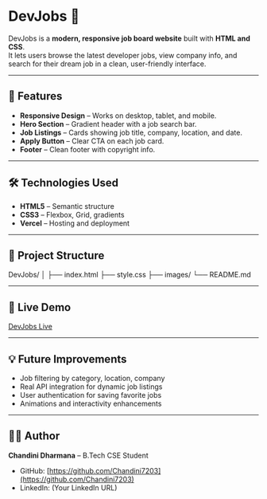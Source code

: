 # DevJobs 🚀

DevJobs is a **modern, responsive job board website** built with **HTML and CSS**.  
It lets users browse the latest developer jobs, view company info, and search for their dream job in a clean, user-friendly interface.

---

## 🌟 Features

- **Responsive Design** – Works on desktop, tablet, and mobile.  
- **Hero Section** – Gradient header with a job search bar.  
- **Job Listings** – Cards showing job title, company, location, and date.  
- **Apply Button** – Clear CTA on each job card.  
- **Footer** – Clean footer with copyright info.  

---

## 🛠️ Technologies Used

- **HTML5** – Semantic structure  
- **CSS3** – Flexbox, Grid, gradients  
- **Vercel** – Hosting and deployment  

---

## 📂 Project Structure

DevJobs/
│
├── index.html
├── style.css
├── images/
└── README.md


---

## 🚀 Live Demo

[DevJobs Live](https://dev-jobs-7g92r78w7-chandini-dharmanas-projects.vercel.app)

---

## 💡 Future Improvements

- Job filtering by category, location, company  
- Real API integration for dynamic job listings  
- User authentication for saving favorite jobs  
- Animations and interactivity enhancements  

---

## 👩‍💻 Author

**Chandini Dharmana** – B.Tech CSE Student  
- GitHub: [https://github.com/Chandini7203](https://github.com/Chandini7203)  
- LinkedIn: (Your LinkedIn URL)
